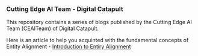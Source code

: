 ### Cutting Edge AI Team - Digital Catapult

This repository contains a series of blogs published by the Cutting Edge AI Team (CEAITeam) of Digital Catapult.

Here is an article to help you acquinted with the fundamental concepts of Entity Alignment -
[Introduction to Entiry Alignment](Entity_Alignment-v1.0.md)
